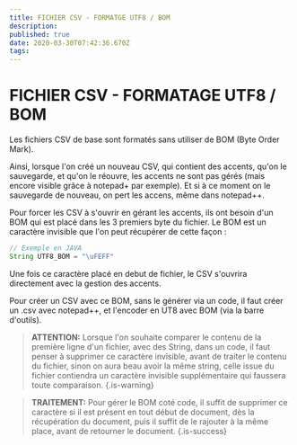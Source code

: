 ```yaml
---
title: FICHIER CSV - FORMATGE UTF8 / BOM
description: 
published: true
date: 2020-03-30T07:42:36.670Z
tags: 
---
```


# FICHIER CSV - FORMATAGE UTF8 / BOM

Les fichiers CSV de base sont formatés sans utiliser de BOM (Byte Order Mark).

Ainsi, lorsque l'on créé un nouveau CSV, qui contient des accents, qu'on le sauvegarde, et qu'on le réouvre, les accents ne sont pas gérés (mais encore visible grâce à notepad+ par exemple). Et si à ce moment on le sauvegarde de nouveau, on pert les accens, même dans notepad++.

Pour forcer les CSV à s'ouvrir en gérant les accents, ils ont besoin d'un BOM qui est placé dans les 3 premiers byte du fichier.
Le BOM est un caractère invisible que l'on peut récupérer de cette façon :

```java
// Exemple en JAVA
String UTF8_BOM = "\uFEFF"
```

Une fois ce caractère placé en debut de fichier, le CSV s'ouvrira directement avec la gestion des accents.

Pour créer un CSV avec ce BOM, sans le générer via un code, il faut créer un .csv avec notepad++, et l'encoder en UT8 avec BOM (via la barre d'outils).

> **ATTENTION:**
Lorsque l'on souhaite comparer le contenu de la première ligne d'un fichier, avec des String, dans un code, il faut penser à supprimer ce caractère invisible, avant de traiter le contenu du fichier, sinon on aura beau avoir la même string, celle issue du fichier contiendra un caractère invisible supplémentaire qui faussera toute comparaison.
{.is-warning}

> **TRAITEMENT:**
Pour gérer le BOM coté code, il suffit de supprimer ce caractère si il est présent en tout début de document, dès la récupération du document, puis il suffit de le rajouter à la même place, avant de retourner le document.
{.is-success}

